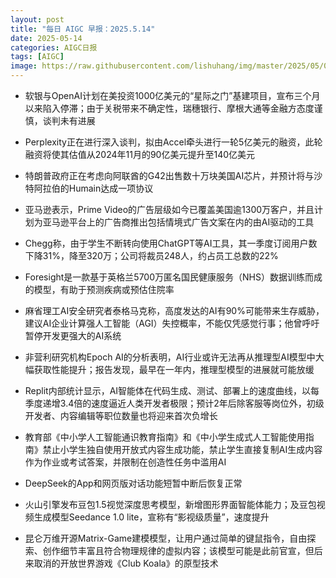 ```yaml
---
layout: post
title: "每日 AIGC 早报：2025.5.14"
date: 2025-05-14
categories: AIGC日报
tags: [AIGC]
image: https://raw.githubusercontent.com/lishuhang/img/master/2025/05/0514-d.jpg
---
```


- 软银与OpenAI计划在美投资1000亿美元的“星际之门”基建项目，宣布三个月以来陷入停滞；由于关税带来不确定性，瑞穗银行、摩根大通等金融方态度谨慎，谈判未有进展

- Perplexity正在进行深入谈判，拟由Accel牵头进行一轮5亿美元的融资，此轮融资将使其估值从2024年11月的90亿美元提升至140亿美元

- 特朗普政府正在考虑向阿联酋的G42出售数十万块美国AI芯片，并预计将与沙特阿拉伯的Humain达成一项协议

- 亚马逊表示，Prime Video的广告层级如今已覆盖美国逾1300万客户，并且计划为亚马逊平台上的广告商推出包括情境式广告文案在内的由AI驱动的工具

- Chegg称，由于学生不断转向使用ChatGPT等AI工具，其一季度订阅用户数下降31%，降至320万；公司将裁员248人，约占员工总数的22%

- Foresight是一款基于英格兰5700万匿名国民健康服务（NHS）数据训练而成的模型，有助于预测疾病或预估住院率

- 麻省理工AI安全研究者泰格马克称，高度发达的AI有90%可能带来生存威胁，建议AI企业计算强人工智能（AGI）失控概率，不能仅凭感觉行事；他曾呼吁暂停开发更强大的AI系统

- 非营利研究机构Epoch AI的分析表明，AI行业或许无法再从推理型AI模型中大幅获取性能提升；报告发现，最早在一年内，推理型模型的进展就可能放缓

- Replit内部统计显示，AI智能体在代码生成、测试、部署上的速度曲线，以每季度递增3.4倍的速度逼近人类开发者极限；预计2年后除客服等岗位外，初级开发者、内容编辑等职位数量也将迎来首次负增长

- 教育部《中小学人工智能通识教育指南》和《中小学生成式人工智能使用指南》禁止小学生独自使用开放式内容生成功能，禁止学生直接复制AI生成内容作为作业或考试答案，并限制在创造性任务中滥用AI

- DeepSeek的App和网页版对话功能短暂中断后恢复正常

- 火山引擎发布豆包1.5视觉深度思考模型，新增图形界面智能体能力；及豆包视频生成模型Seedance 1.0 lite，宣称有“影视级质量”，速度提升

- 昆仑万维开源Matrix-Game建模模型，让用户通过简单的键鼠指令，自由探索、创作细节丰富且符合物理规律的虚拟内容；该模型可能是此前官宣，但后来取消的开放世界游戏《Club Koala》的原型技术